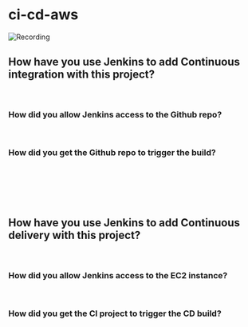 # ci-cd-aws

![Recording](Recording%202023-01-25%20at%2015.35.29%20(1).gif)

## How have you use Jenkins to add Continuous integration with this project?
​
### How did you allow Jenkins access to the Github repo?
​
### How did you get the Github repo to trigger the build?
​
---
​
## How have you use Jenkins to add Continuous delivery with this project?
​
### How did you allow Jenkins access to the EC2 instance?
​
### How did you get the CI project to trigger the CD build?
​
---

